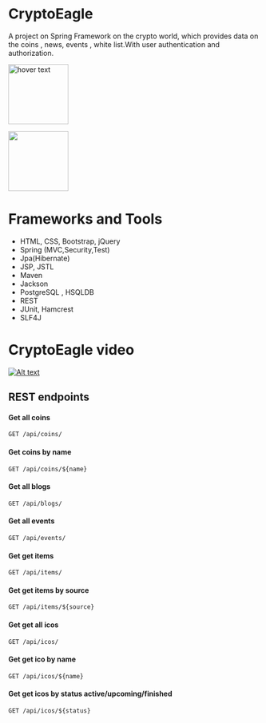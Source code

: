 # CryptoEagle

A project on  Spring Framework on the crypto world, which provides data on the coins , news, events , white list.With user authentication  and authorization.

<p align="left">
  <img src="https://travis-ci.org/pkaravaev/CryptoEagle.svg?branch=master" width="120" title="hover text">
</p>

<p align="left">
  <img src="https://codecov.io/gh/pkaravaev/CryptoEagle/branch/master/graph/badge.svg" width="120"  "title="hover text">
</p>


# Frameworks and Tools

* HTML, CSS, Bootstrap, jQuery
* Spring (MVC,Security,Test)
* Jpa(Hibernate)
* JSP, JSTL
* Maven
* Jackson
* PostgreSQL , HSQLDB
* REST
* JUnit, Hamcrest
* SLF4J

# CryptoEagle video

[![Alt text](https://i9.ytimg.com/vi/R5fR_unJa7U/mq2.jpg?sqp=CKjGl94F&rs=AOn4CLDiGCTCF1nNTiiyy-dZmpg2hpxesg)](https://www.youtube.com/watch?v=R5fR_unJa7U)


## REST endpoints
#### Get all coins
```
GET /api/coins/
```
#### Get coins by name
```
GET /api/coins/${name}
```

#### Get all blogs
```
GET /api/blogs/
```

#### Get all events
```
GET /api/events/
```

#### Get get items
```
GET /api/items/
```
#### Get get items by source
```
GET /api/items/${source}
```
#### Get get all icos
```
GET /api/icos/
```

#### Get get  ico by name
```
GET /api/icos/${name}
```

#### Get get  icos by status active/upcoming/finished
```
GET /api/icos/${status}
```
